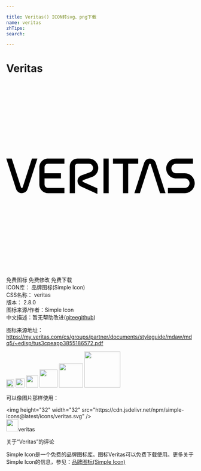 ```yaml
---

title: Veritas() ICON转svg、png下载
name: veritas
zhTips: 
search: 

---
```


# Veritas  <small style="font-size: 60%;font-weight: 100"></small>

<div id="svg" class="svg-wrap">
<svg role="img" xmlns="http://www.w3.org/2000/svg" viewBox="0 0 24 24"><title>Veritas icon</title><path d="M0 9.746l1.248 3.8712c.1053.3243.4072.5332.7344.5332a.7684.7684 0 00.7324-.5332l1.248-3.8711h-.6933L2.086 13.412a.1081.1081 0 01-.1035.0762c-.0467 0-.0881-.028-.1054-.0762L.6934 9.7461H0zm5.3125 0c-.6081 0-1.0996.4939-1.0996 1.1017v2.2011c0 .6078.4915 1.1016 1.0996 1.1016h2.0918v-.6621H5.3125a.439.439 0 01-.4395-.4395v-.7754h2.0918v-.6504H4.873v-.7753c0-.2431.1964-.4414.4395-.4414h2.0918V9.746H5.3125zm3.7598 0a.9898.9898 0 00-.9903.9903v3.414h.6602v-3.414c0-.1825.1475-.33.33-.33h1.4317a.5505.5505 0 01.5137.3535.55.55 0 01-.3164.7109l-1.1094.4082c-.4025.139-.615.578-.4766.9805a.7665.7665 0 00.4141.4531l2.0742.9414v-.7226l-1.8144-.8028a.1306.1306 0 01-.0703-.0781.1302.1302 0 01.082-.166l1.1367-.3965c.6243-.2396.9366-.9402.6973-1.5645-.1851-.4815-.6442-.7773-1.1309-.7773H9.0723zm3.3086 0v4.4044h.662V9.746h-.662zm1.2109 0v.6602h1.2773v3.7442h.6602v-3.7441h1.2773V9.746h-3.2148zm4.707 0a.7683.7683 0 00-.7324.5333l-1.25 3.871h.6953l1.1836-3.6679a.108.108 0 01.1035-.0762c.0467 0 .0882.0283.1055.0762l1.1816 3.668h.6954l-1.25-3.8711a.7702.7702 0 00-.7325-.5332zm3.334 0c-.6992 0-1.2656.5665-1.2656 1.2657 0 .6993.5664 1.2656 1.2656 1.2656l1.1016.002c.3344 0 .6054.2693.6054.6035a.6054.6054 0 01-.6054.6055h-2.1465v.662h2.1465c.6992 0 1.2656-.5683 1.2656-1.2675s-.5664-1.2656-1.2656-1.2656h-1.1016a.6054.6054 0 01-.6055-.6055c0-.3344.271-.6054.6055-.6054h2.1465V9.746h-2.1465Z"/></svg>
</div>
<detail full-name='veritas'></detail>

<div class="detail-page">
<p>
<span><span class="badge-success badge">免费图标</span> <span class="badge-success badge">免费修改</span>  <span class="badge-success badge">免费下载</span> </span>
<br/>
<span>
ICON库：
<span class="badge-secondary badge">品牌图标(Simple Icon)</span> 
</span>
<br/>
<span>
CSS名称：
<span class="badge-secondary badge">veritas</span> 
</span>

<br/>
<span>
版本：
<span class="badge-secondary badge">2.8.0</span> 
</span>
<br/>
<span>图标来源/作者：<span class="badge-light badge">Simple Icon</span></span> 
<br/>
<span class="zh-detail">中文描述：暂无<span class="help-link"><span>帮助改进</span>(<a href="https://gitee.com/liuwave/icon-helper/edit/master/json/brands/veritas.json" target="_blank" rel="noopener noreferrer">gitee</a><a href="https://github.com/liuwave/icon-helper/edit/master/json/brands/veritas.json" target="_blank" rel="noopener noreferrer">github</a></span>)</span><br/>
</p>
</div><div class="description description alert alert-light"><p>图标来源地址：<a href="https://my.veritas.com/cs/groups/partner/documents/styleguide/mdaw/mdq5/~edisp/tus3cpeapp3855186572.pdf" target="_blank" rel="noopener noreferrer">https://my.veritas.com/cs/groups/partner/documents/styleguide/mdaw/mdq5/~edisp/tus3cpeapp3855186572.pdf</a></p></div>
<div class="alert alert-dark">
<img height="21" width="21" src="https://cdn.jsdelivr.net/npm/simple-icons@latest/icons/veritas.svg" />
<img height="24" width="24" src="https://cdn.jsdelivr.net/npm/simple-icons@latest/icons/veritas.svg" />
<img height="32" width="32" src="https://cdn.jsdelivr.net/npm/simple-icons@latest/icons/veritas.svg" />
<img height="48" width="48" src="https://cdn.jsdelivr.net/npm/simple-icons@latest/icons/veritas.svg" />
<img height="64" width="64" src="https://cdn.jsdelivr.net/npm/simple-icons@latest/icons/veritas.svg" />
<img height="96" width="96" src="https://cdn.jsdelivr.net/npm/simple-icons@latest/icons/veritas.svg" />

</div>
<div>
  <p>可以像图片那样使用：    
  </p>
  <div class="alert alert-primary" style="font-size: 14px">
    &lt;img height="32" width="32" src="https://cdn.jsdelivr.net/npm/simple-icons@latest/icons/veritas.svg" /&gt;
    <copy-btn content='<img height="32" width="32" src="https://cdn.jsdelivr.net/npm/simple-icons@latest/icons/veritas.svg" />'></copy-btn>
  </div>
  <div class="alert alert-secondary">
    <img height="32" width="32" src="https://cdn.jsdelivr.net/npm/simple-icons@latest/icons/veritas.svg" />veritas
    <copy-btn content="veritas" btn-title="复制图标名称"></copy-btn>
  </div>
</div>

<Vssue title="关于“Veritas”的评论" >关于“Veritas”的评论</Vssue>


<div><p>Simple Icon是一个免费的品牌图标库。图标Veritas可以免费下载使用。更多关于  Simple Icon的信息，参见：<a target="_blank" href="https://iconhelper.cn/brands.html">品牌图标(Simple Icon)</a>
</p></div>
